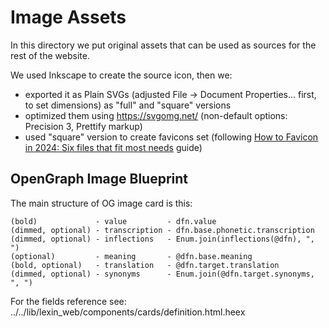 # Image Assets

In this directory we put original assets that can be used as sources for the rest of the website.

We used Inkscape to create the source icon, then we:

- exported it as Plain SVGs (adjusted File -> Document Properties... first, to set dimensions) as "full" and "square" versions
- optimized them using https://svgomg.net/ (non-default options: Precision 3, Prettify markup)
- used "square" version to create favicons set (following [How to Favicon in 2024: Six files that fit most needs](https://evilmartians.com/chronicles/how-to-favicon-in-2021-six-files-that-fit-most-needs) guide)

## OpenGraph Image Blueprint

The main structure of OG image card is this:

```
(bold)             - value         - dfn.value
(dimmed, optional) - transcription - dfn.base.phonetic.transcription
(dimmed, optional) - inflections   - Enum.join(inflections(@dfn), ", ")
(optional)         - meaning       - @dfn.base.meaning
(bold, optional)   - translation   - @dfn.target.translation
(dimmed, optional) - synonyms      - Enum.join(@dfn.target.synonyms, ", ")
```

For the fields reference see: ../../lib/lexin_web/components/cards/definition.html.heex

